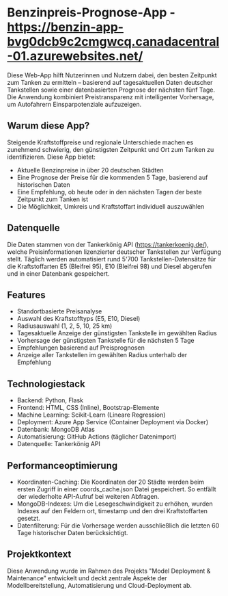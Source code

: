 # Benzinpreis-Prognose-App - https://benzin-app-bvg0dcb9c2cmgwcq.canadacentral-01.azurewebsites.net/

Diese Web-App hilft Nutzerinnen und Nutzern dabei, den besten Zeitpunkt zum Tanken zu ermitteln – basierend auf tagesaktuellen Daten deutscher Tankstellen sowie einer datenbasierten Prognose der nächsten fünf Tage. Die Anwendung kombiniert Preistransparenz mit intelligenter Vorhersage, um Autofahrern Einsparpotenziale aufzuzeigen.

## Warum diese App?

Steigende Kraftstoffpreise und regionale Unterschiede machen es zunehmend schwierig, den günstigsten Zeitpunkt und Ort zum Tanken zu identifizieren. Diese App bietet:

- Aktuelle Benzinpreise in über 20 deutschen Städten  
- Eine Prognose der Preise für die kommenden 5 Tage, basierend auf historischen Daten  
- Eine Empfehlung, ob heute oder in den nächsten Tagen der beste Zeitpunkt zum Tanken ist  
- Die Möglichkeit, Umkreis und Kraftstoffart individuell auszuwählen  

## Datenquelle

Die Daten stammen von der Tankerkönig API (https://tankerkoenig.de/), welche Preisinformationen lizenzierter deutscher Tankstellen zur Verfügung stellt. Täglich werden automatisiert rund 5'700 Tankstellen-Datensätze für die Kraftstoffarten E5 (Bleifrei 95), E10 (Bleifrei 98) und Diesel abgerufen und in einer Datenbank gespeichert.

## Features

- Standortbasierte Preisanalyse
- Auswahl des Kraftstofftyps (E5, E10, Diesel)  
- Radiusauswahl (1, 2, 5, 10, 25 km)  
- Tagesaktuelle Anzeige der günstigsten Tankstelle im gewählten Radius  
- Vorhersage der günstigsten Tankstelle für die nächsten 5 Tage  
- Empfehlungen basierend auf Preisprognosen  
- Anzeige aller Tankstellen im gewählten Radius unterhalb der Empfehlung  

## Technologiestack

- Backend: Python, Flask  
- Frontend: HTML, CSS (Inline), Bootstrap-Elemente  
- Machine Learning: Scikit-Learn (Lineare Regression)  
- Deployment: Azure App Service (Container Deployment via Docker)  
- Datenbank: MongoDB Atlas  
- Automatisierung: GitHub Actions (täglicher Datenimport)  
- Datenquelle: Tankerkönig API  

## Performanceoptimierung

- Koordinaten-Caching: Die Koordinaten der 20 Städte werden beim ersten Zugriff in einer coords_cache.json Datei gespeichert. So entfällt der wiederholte API-Aufruf bei weiteren Abfragen.  
- MongoDB-Indexes: Um die Lesegeschwindigkeit zu erhöhen, wurden Indexes auf den Feldern ort, timestamp und den drei Kraftstoffarten gesetzt.  
- Datenfilterung: Für die Vorhersage werden ausschließlich die letzten 60 Tage historischer Daten berücksichtigt.  

## Projektkontext

Diese Anwendung wurde im Rahmen des Projekts "Model Deployment & Maintenance" entwickelt und deckt zentrale Aspekte der Modellbereitstellung, Automatisierung und Cloud-Deployment ab.
